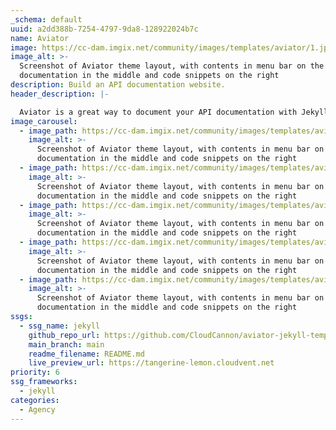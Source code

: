 ```yaml
---
_schema: default
uuid: a2dd388b-7254-4797-9da8-128922024b7c
name: Aviator
image: https://cc-dam.imgix.net/community/images/templates/aviator/1.jpeg
image_alt: >-
  Screenshot of Aviator theme layout, with contents in menu bar on the left,
  documentation in the middle and code snippets on the right
description: Build an API documentation website.
header_description: |-

  Aviator is a great way to document your API documentation with Jekyll.
image_carousel:
  - image_path: https://cc-dam.imgix.net/community/images/templates/aviator/1.jpeg
    image_alt: >-
      Screenshot of Aviator theme layout, with contents in menu bar on the left,
      documentation in the middle and code snippets on the right
  - image_path: https://cc-dam.imgix.net/community/images/templates/aviator/2.jpeg
    image_alt: >-
      Screenshot of Aviator theme layout, with contents in menu bar on the left,
      documentation in the middle and code snippets on the right
  - image_path: https://cc-dam.imgix.net/community/images/templates/aviator/3.jpeg
    image_alt: >-
      Screenshot of Aviator theme layout, with contents in menu bar on the left,
      documentation in the middle and code snippets on the right
  - image_path: https://cc-dam.imgix.net/community/images/templates/aviator/4.jpeg
    image_alt: >-
      Screenshot of Aviator theme layout, with contents in menu bar on the left,
      documentation in the middle and code snippets on the right
  - image_path: https://cc-dam.imgix.net/community/images/templates/aviator/5.jpeg
    image_alt: >-
      Screenshot of Aviator theme layout, with contents in menu bar on the left,
      documentation in the middle and code snippets on the right
ssgs:
  - ssg_name: jekyll
    github_repo_url: https://github.com/CloudCannon/aviator-jekyll-template
    main_branch: main
    readme_filename: README.md
    live_preview_url: https://tangerine-lemon.cloudvent.net
priority: 6
ssg_frameworks:
  - jekyll
categories:
  - Agency
---
```


